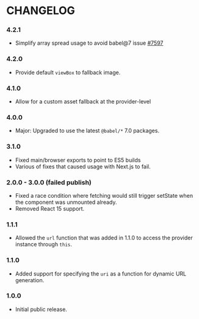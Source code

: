 # CHANGELOG

### 4.2.1

- Simplify array spread usage to avoid babel@7 issue [#7597](https://github.com/babel/babel/issues/7597)

### 4.2.0

- Provide default `viewBox` to fallback image.

### 4.1.0

- Allow for a custom asset fallback at the provider-level

### 4.0.0

- Major: Upgraded to use the latest `@babel/*` 7.0 packages.

### 3.1.0

- Fixed main/browser exports to point to ES5 builds
- Various of fixes that caused usage with Next.js to fail.

### 2.0.0 - 3.0.0 (failed publish)

- Fixed a race condition where fetching would still trigger setState when the
  component was unmounted already.
- Removed React 15 support.

### 1.1.1

- Allowed the `url` function that was added in 1.1.0 to access the provider
  instance through `this`.

### 1.1.0

- Added support for specifying the `uri` as a function for dynamic URL
  generation.

### 1.0.0

- Initial public release.
